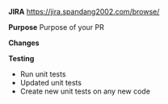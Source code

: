 **JIRA**
https://jira.spandang2002.com/browse/

**Purpose**
Purpose of your PR

**Changes**

**Testing**
* Run unit tests
* Updated unit tests
* Create new unit tests on any new code
